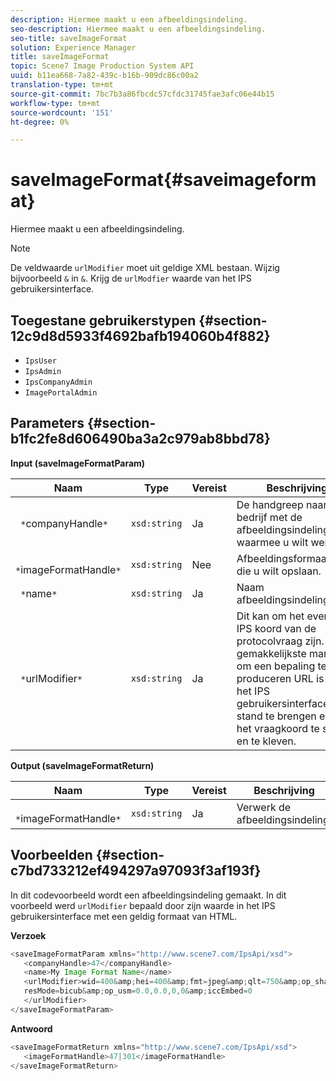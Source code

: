 ```yaml
---
description: Hiermee maakt u een afbeeldingsindeling.
seo-description: Hiermee maakt u een afbeeldingsindeling.
seo-title: saveImageFormat
solution: Experience Manager
title: saveImageFormat
topic: Scene7 Image Production System API
uuid: b11ea668-7a82-439c-b16b-909dc86c00a2
translation-type: tm+mt
source-git-commit: 7bc7b3a86fbcdc57cfdc31745fae3afc06e44b15
workflow-type: tm+mt
source-wordcount: '151'
ht-degree: 0%

---
```



# saveImageFormat{#saveimageformat}

Hiermee maakt u een afbeeldingsindeling.

>[!NOTE]
>
>De veldwaarde `urlModifier` moet uit geldige XML bestaan. Wijzig bijvoorbeeld `&` in `&`. Krijg de `urlModfier` waarde van het IPS gebruikersinterface.

## Toegestane gebruikerstypen {#section-12c9d8d5933f4692bafb194060b4f882}

* `IpsUser`
* `IpsAdmin`
* `IpsCompanyAdmin`
* `ImagePortalAdmin`

## Parameters {#section-b1fc2fe8d606490ba3a2c979ab8bbd78}

**Input (saveImageFormatParam)**

| Naam | Type | Vereist | Beschrijving |
|---|---|---|---|
| ` *`companyHandle`*` | `xsd:string` | Ja | De handgreep naar het bedrijf met de afbeeldingsindeling waarmee u wilt werken. |
| ` *`imageFormatHandle`*` | `xsd:string` | Nee | Afbeeldingsformaatgreep die u wilt opslaan. |
| ` *`name`*` | `xsd:string` | Ja | Naam afbeeldingsindeling. |
| ` *`urlModifier`*` | `xsd:string` | Ja | Dit kan om het even welk IPS koord van de protocolvraag zijn. De gemakkelijkste manier om een bepaling te produceren URL is met het IPS gebruikersinterface tot stand te brengen en dan het vraagkoord te snijden en te kleven. |

**Output (saveImageFormatReturn)**

| Naam | Type | Vereist | Beschrijving |
|---|---|---|---|
| ` *`imageFormatHandle`*` | `xsd:string` | Ja | Verwerk de afbeeldingsindeling. |

## Voorbeelden {#section-c7bd733212ef494297a97093f3af193f}

In dit codevoorbeeld wordt een afbeeldingsindeling gemaakt. In dit voorbeeld werd `urlModifier` bepaald door zijn waarde in het IPS gebruikersinterface met een geldig formaat van HTML.

**Verzoek**

```java
<saveImageFormatParam xmlns="http://www.scene7.com/IpsApi/xsd"> 
   <companyHandle>47</companyHandle> 
   <name>My Image Format Name</name> 
   <urlModifier>wid=400&amp;hei=400&amp;fmt=jpeg&amp;qlt=750&amp;op_sharpen=0&amp; 
   resMode=bicub&amp;op_usm=0.0,0.0,0,0&amp;iccEmbed=0 
   </urlModifier> 
</saveImageFormatParam>
```

**Antwoord**

```java
<saveImageFormatReturn xmlns="http://www.scene7.com/IpsApi/xsd"> 
   <imageFormatHandle>47|301</imageFormatHandle> 
</saveImageFormatReturn>
```

